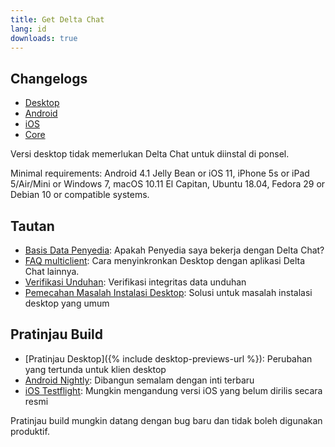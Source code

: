 ```yaml
---
title: Get Delta Chat
lang: id
downloads: true
---
```


## Changelogs

* [Desktop](https://github.com/deltachat/deltachat-desktop/blob/master/CHANGELOG.md)
* [Android](https://github.com/deltachat/deltachat-android/blob/master/CHANGELOG.md)
* [iOS](https://github.com/deltachat/deltachat-ios/blob/master/CHANGELOG.md)
* [Core](https://github.com/deltachat/deltachat-core-rust/blob/master/CHANGELOG.md)

Versi desktop tidak memerlukan Delta Chat untuk diinstal di ponsel.

Minimal requirements:
Android 4.1 Jelly Bean
or iOS 11, iPhone 5s or iPad 5/Air/Mini
or Windows 7, macOS 10.11 El Capitan, Ubuntu 18.04, Fedora 29 or Debian 10
or compatible systems.

## Tautan

* [Basis Data Penyedia](https://providers.delta.chat/): Apakah Penyedia saya bekerja dengan Delta Chat?
* [FAQ multiclient](help#multiclient): Cara menyinkronkan Desktop dengan aplikasi Delta Chat lainnya.
* [Verifikasi Unduhan](verify-downloads): Verifikasi integritas data unduhan
* [Pemecahan Masalah Instalasi Desktop](https://github.com/deltachat/deltachat-desktop/blob/master/docs/TROUBLESHOOTING.md): Solusi untuk masalah instalasi desktop yang umum

## Pratinjau Build

* [Pratinjau Desktop]({% include desktop-previews-url %}): Perubahan yang tertunda untuk klien desktop
* [Android Nightly](https://download.delta.chat/android/nightly/): Dibangun semalam dengan inti terbaru
* [iOS Testflight](https://testflight.apple.com/join/uEMc1NxS): Mungkin mengandung versi iOS yang belum dirilis secara resmi

Pratinjau build mungkin datang dengan bug baru dan tidak boleh digunakan produktif.
